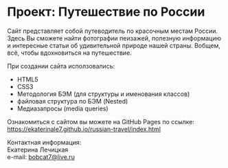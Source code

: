 # Проект: Путешествие по России  
  
Сайт представляет собой путеводитель по красочным местам России.
Здесь Вы сможете найти фотографии пеизажей, полезную информацию и интересные статьи об удивительной природе нашей страны. Вобщем, всё, чтобы вдохновиться на путешествие.  
  
При создании сайта исползовались:  
  
* HTML5
* CSS3
* Методология БЭМ (для структуры и именования классов)
* файловая структура по БЭМ (Nested)
* Медиазапросы (media queries)
  
Ознакомиться с сайтом вы можете на GitHub Pages по ссылке:  
https://ekaterinale7.github.io/russian-travel/index.html  
  
Контактная информация:  
Екатeрина Лечицкая  
e-mail: bobcat7@live.ru  
